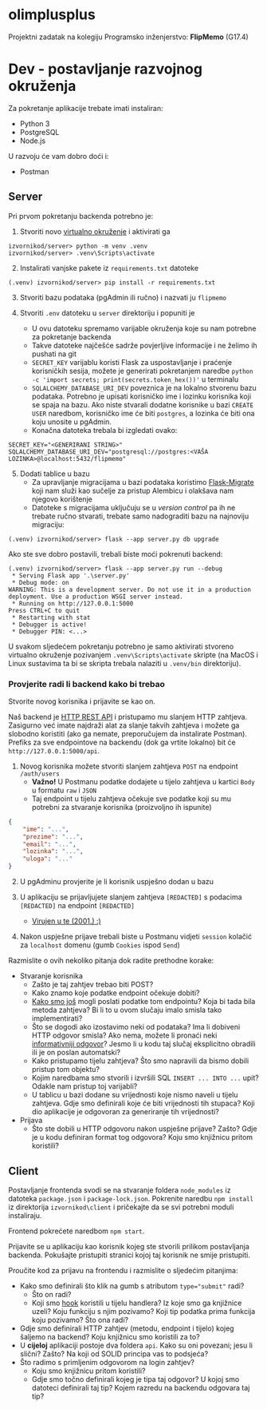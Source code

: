 # olimplusplus

Projektni zadatak na kolegiju Programsko inženjerstvo: **FlipMemo** (G17.4)

Dev - postavljanje razvojnog okruženja
======

Za pokretanje aplikacije trebate imati instaliran:
- Python 3
- PostgreSQL
- Node.js

U razvoju će vam dobro doći i:
- Postman

## Server

Pri prvom pokretanju backenda potrebno je:
1. Stvoriti novo [virtualno okruženje](https://docs.python.org/3/tutorial/venv.html) i aktivirati ga 
```console
izvornikod/server> python -m venv .venv
izvornikod/server> .venv\Scripts\activate
```

2. Instalirati vanjske pakete iz `requirements.txt` datoteke
```console
(.venv) izvornikod/server> pip install -r requirements.txt
```

3. Stvoriti bazu podataka (pgAdmin ili ručno) i nazvati ju `flipmemo`

4. Stvoriti `.env` datoteku u `server` direktoriju i popuniti je
	- U ovu datoteku spremamo varijable okruženja koje su nam potrebne za pokretanje backenda
	- Takve datoteke najčešće sadrže povjerljive informacije i ne želimo ih pushati na git
	- `SECRET_KEY` varijablu koristi Flask za uspostavljanje i praćenje korisničkih sesija, možete je generirati pokretanjem naredbe `python -c 'import secrets; print(secrets.token_hex())'` u terminalu
	- `SQLALCHEMY_DATABASE_URI_DEV` poveznica je na lokalno stvorenu bazu podataka. Potrebno je upisati korisničko ime i lozinku korisnika koji se spaja na bazu. Ako niste stvarali dodatne korisnike u bazi `CREATE USER` naredbom, korisničko ime će biti `postgres`, a lozinka će biti ona koju unosite u pgAdmin.
	- Konačna datoteka trebala bi izgledati ovako:
```env
SECRET_KEY="<GENERIRANI STRING>"
SQLALCHEMY_DATABASE_URI_DEV="postgresql://postgres:<VAŠA LOZINKA>@localhost:5432/flipmemo"
```

5. Dodati tablice u bazu
	- Za upravljanje migracijama u bazi podataka koristimo [Flask-Migrate](https://flask-migrate.readthedocs.io/en/latest/) koji nam služi kao sučelje za pristup Alembicu i olakšava nam njegovo korištenje
	- Datoteke s migracijama uključuju se u _version control_ pa ih ne trebate ručno stvarati, trebate samo nadograditi bazu na najnoviju migraciju:
```console
(.venv) izvornikod/server> flask --app server.py db upgrade
```

Ako ste sve dobro postavili, trebali biste moći pokrenuti backend:
```console
(.venv) izvornikod/server> flask --app server.py run --debug
 * Serving Flask app '.\server.py'
 * Debug mode: on
WARNING: This is a development server. Do not use it in a production deployment. Use a production WSGI server instead.
 * Running on http://127.0.0.1:5000
Press CTRL+C to quit
 * Restarting with stat
 * Debugger is active!
 * Debugger PIN: <...>
```

U svakom sljedećem pokretanju potrebno je samo aktivirati stvoreno virtualno okruženje pozivanjem `.venv\Scripts\activate` skripte (na MacOS i Linux sustavima ta bi se skripta trebala nalaziti u `.venv/bin` direktoriju).

### Provjerite radi li backend kako bi trebao

Stvorite novog korisnika i prijavite se kao on.

Naš backend je [HTTP REST API](https://ferhr-my.sharepoint.com/:b:/g/personal/ds54097_fer_hr/EeCVCI_zbApNj5exOE34sbABHQ_XFVr5XVrPxl1Ml6nGEA?e=ZSEuMx) i pristupamo mu slanjem HTTP zahtjeva. Zasigurno već imate najdraži alat za slanje takvih zahtjeva i možete ga slobodno koristiti (ako ga nemate, preporučujem da instalirate Postman). Prefiks za sve endpointove na backendu (dok ga vrtite lokalno) bit će `http://127.0.0.1:5000/api`.

1. Novog korisnika možete stvoriti slanjem zahtjeva `POST` na endpoint `/auth/users`
	- **Važno!** U Postmanu podatke dodajete u tijelo zahtjeva u kartici `Body` u formatu `raw` i `JSON`
	- Taj endpoint u tijelu zahtjeva očekuje sve podatke koji su mu potrebni za stvaranje korisnika (proizvoljno ih ispunite)
```JSON
{
    "ime": "...", 
    "prezime": "...",
    "email": "...",
	"lozinka": "...",
	"uloga": "..."
}
```
2. U pgAdminu provjerite je li korisnik uspješno dodan u bazu

3. U aplikaciju se prijavljujete slanjem zahtjeva `[REDACTED]` s podacima `[REDACTED]` na endpoint `[REDACTED]` 
	- [Virujen u te (2001.) :)](https://media.giphy.com/media/tZCkL6BsL2AAo/giphy.gif)

4. Nakon uspješne prijave trebali biste u Postmanu vidjeti `session` kolačić za `localhost` domenu (gumb `Cookies` ispod `Send`)

Razmislite o ovih nekoliko pitanja dok radite prethodne korake:
- Stvaranje korisnika
	- Zašto je taj zahtjev trebao biti POST?
	- Kako znamo koje podatke endpoint očekuje dobiti?
	- [Kako smo još](https://flask.palletsprojects.com/en/3.0.x/quickstart/) mogli poslati podatke tom endpointu? Koja bi tada bila metoda zahtjeva? Bi li to u ovom slučaju imalo smisla tako implementirati?
	- Što se dogodi ako izostavimo neki od podataka? Ima li dobiveni HTTP odgovor smisla? Ako nema, možete li pronaći neki [informativniji odgovor](https://http.cat/)? Jesmo li u kodu taj slučaj eksplicitno obradili ili je on poslan automatski?
	- Kako pristupamo tijelu zahtjeva? Što smo napravili da bismo dobili pristup tom objektu?
	- Kojim naredbama smo stvorili i izvršili SQL `INSERT ... INTO ...` upit? Odakle nam pristup toj varijabli?
	- U tablicu u bazi dodane su vrijednosti koje nismo naveli u tijelu zahtjeva. Gdje smo definirali koje će biti vrijednosti tih stupaca? Koji dio aplikacije je odgovoran za generiranje tih vrijednosti?
- Prijava
	- Što ste dobili u HTTP odgovoru nakon uspješne prijave? Zašto? Gdje je u kodu definiran format tog odgovora? Koju smo knjižnicu pritom koristili?

## Client

Postavljanje frontenda svodi se na stvaranje foldera `node_modules` iz datoteka `package.json` i `package-lock.json`. Pokrenite naredbu `npm install` iz direktorija `izvornikod\client` i pričekajte da se svi potrebni moduli instaliraju. 

Frontend pokrećete naredbom `npm start`. 

Prijavite se u aplikaciju kao korisnik kojeg ste stvorili prilikom postavljanja backenda. Pokušajte pristupiti stranici kojoj taj korisnik ne smije pristupiti.

Proučite kod za prijavu na frontendu i razmislite o sljedećim pitanjima:
- Kako smo definirali što klik na gumb s atributom `type="submit"` radi?
	- Što on radi?
	- Koji smo [hook](https://react.dev/learn/state-a-components-memory#meet-your-first-hook) koristili u tijelu handlera? Iz koje smo ga knjižnice uzeli? Koju funkciju s njim pozivamo? Koji tip podatka prima funkcija koju pozivamo? Što ona radi?
- Gdje smo definirali HTTP zahtjev (metodu, endpoint i tijelo) kojeg šaljemo na backend? Koju knjižnicu smo koristili za to?
- U **cijeloj** aplikaciji postoje dva foldera `api`. Kako su oni povezani; jesu li slični? Zašto? Na koji od SOLID principa vas to podsjeća?
- Što radimo s primljenim odgovorom na login zahtjev? 
	- Koju smo knjižnicu pritom koristili?
	- Gdje smo točno definirali kojeg je tipa taj odgovor? U kojoj smo datoteci definirali taj tip? Kojem razredu na backendu odgovara taj tip?

